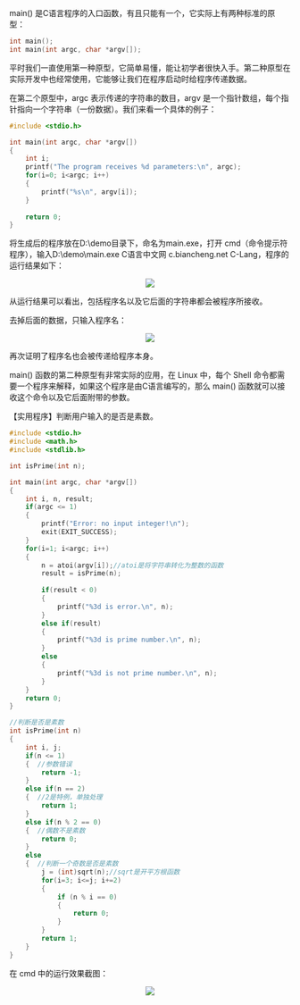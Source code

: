 main() 是C语言程序的入口函数，有且只能有一个，它实际上有两种标准的原型：

```c++
int main();
int main(int argc, char *argv[]);
```

平时我们一直使用第一种原型，它简单易懂，能让初学者很快入手。第二种原型在实际开发中也经常使用，它能够让我们在程序启动时给程序传递数据。

在第二个原型中，argc 表示传递的字符串的数目，argv 是一个指针数组，每个指针指向一个字符串（一份数据）。我们来看一个具体的例子：

```c++
#include <stdio.h>

int main(int argc, char *argv[])
{
    int i;
    printf("The program receives %d parameters:\n", argc);
    for(i=0; i<argc; i++)
    {
        printf("%s\n", argv[i]);
    }
   
    return 0;
}
```

将生成后的程序放在D:\demo目录下，命名为main.exe，打开 cmd（命令提示符程序），输入D:\demo\main.exe C语言中文网 c.biancheng.net C-Lang，程序的运行结果如下：

<div align="center"><img src="https://cdn.jsdelivr.net/gh/lcekold/blogimage@main/c++note/21.png"></div>

从运行结果可以看出，包括程序名以及它后面的字符串都会被程序所接收。

去掉后面的数据，只输入程序名：

<div align="center"><img src="https://cdn.jsdelivr.net/gh/lcekold/blogimage@main/c++note/22.png"></div>

再次证明了程序名也会被传递给程序本身。

main() 函数的第二种原型有非常实际的应用，在 Linux 中，每个 Shell 命令都需要一个程序来解释，如果这个程序是由C语言编写的，那么 main() 函数就可以接收这个命令以及它后面附带的参数。

【实用程序】判断用户输入的是否是素数。

```c++
#include <stdio.h>
#include <math.h>
#include <stdlib.h>

int isPrime(int n);

int main(int argc, char *argv[])
{
    int i, n, result;
    if(argc <= 1)
    {
        printf("Error: no input integer!\n");
        exit(EXIT_SUCCESS);
    }
    for(i=1; i<argc; i++)
    {
        n = atoi(argv[i]);//atoi是将字符串转化为整数的函数
        result = isPrime(n);
        
        if(result < 0)
        {
            printf("%3d is error.\n", n);
        }
        else if(result)
        {
            printf("%3d is prime number.\n", n);
        }
        else
        {
            printf("%3d is not prime number.\n", n);
        }
    }
    return 0;
}

//判断是否是素数
int isPrime(int n)
{
    int i, j;
    if(n <= 1)
    {  //参数错误
        return -1;
    }
    else if(n == 2)
    {  //2是特例，单独处理
        return 1;
    }
    else if(n % 2 == 0)
    {  //偶数不是素数
        return 0;
    }
    else
    {  //判断一个奇数是否是素数
        j = (int)sqrt(n);//sqrt是开平方根函数
        for(i=3; i<=j; i+=2)
        {
            if (n % i == 0)
            {
                return 0;
            }
        }
        return 1;
    }
}
```

在 cmd 中的运行效果截图：

<div align="center"><img src="https://cdn.jsdelivr.net/gh/lcekold/blogimage@main/c++note/24.png"></div>

